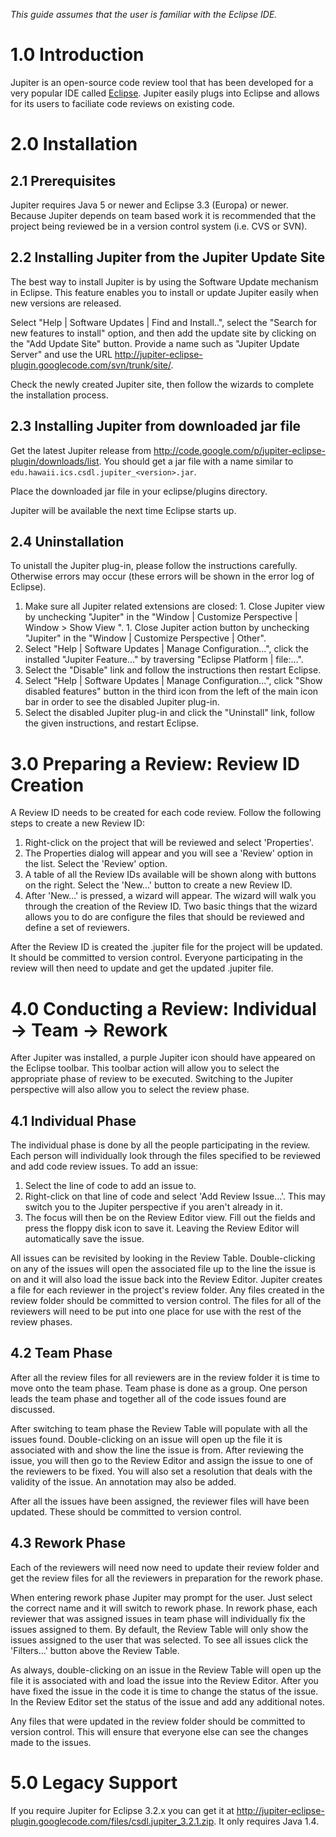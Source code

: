 _This guide assumes that the user is familiar with the Eclipse IDE._

# 1.0 Introduction #
Jupiter is an open-source code review tool that has been developed for a very popular IDE called [Eclipse](http://www.eclipse.org).  Jupiter easily plugs into Eclipse and allows for its users to faciliate code reviews on existing code.

# 2.0 Installation #
## 2.1 Prerequisites ##

Jupiter requires Java 5 or newer and Eclipse 3.3 (Europa) or newer.  Because Jupiter depends on team based work it is recommended that the project being reviewed be in a version control system (i.e. CVS or SVN).

## 2.2 Installing Jupiter from the Jupiter Update Site ##

The best way to install Jupiter is by using the Software Update mechanism in Eclipse. This feature enables you to install or update Jupiter easily when new versions are released.

Select "Help | Software Updates | Find and Install..", select the "Search for new features to install" option, and then add the update site by clicking on the "Add Update Site" button. Provide a name such as "Jupiter Update Server" and use the URL http://jupiter-eclipse-plugin.googlecode.com/svn/trunk/site/.

Check the newly created Jupiter site, then follow the wizards to complete the installation process.

## 2.3 Installing Jupiter from downloaded jar file ##

Get the latest Jupiter release from http://code.google.com/p/jupiter-eclipse-plugin/downloads/list.  You should get a jar file with a name similar to `edu.hawaii.ics.csdl.jupiter_<version>.jar`.

Place the downloaded jar file in your eclipse/plugins directory.

Jupiter will be available the next time Eclipse starts up.

## 2.4 Uninstallation ##

To unistall the Jupiter plug-in, please follow the instructions carefully. Otherwise errors may occur (these errors will be shown in the error log of Eclipse).

  1. Make sure all Jupiter related extensions are closed:
    1. Close Jupiter view by unchecking "Jupiter" in the "Window | Customize Perspective | Window > Show View ".
    1. Close Jupiter action button by unchecking "Jupiter" in the "Window | Customize Perspective | Other".
  1. Select "Help | Software Updates | Manage Configuration...", click the installed "Jupiter Feature..." by traversing "Eclipse Platform | file:...".
  1. Select the "Disable" link and follow the instructions then restart Eclipse.
  1. Select "Help | Software Updates | Manage Configuration...", click "Show disabled features" button in the third icon from the left of the main icon bar in order to see the disabled Jupiter plug-in.
  1. Select the disabled Jupiter plug-in and click the "Uninstall" link, follow the given instructions, and restart Eclipse.

# 3.0 Preparing a Review: Review ID Creation #
A Review ID needs to be created for each code review.  Follow the following steps to create a new Review ID:

  1. Right-click on the project that will be reviewed and select 'Properties'.
  1. The Properties dialog will appear and you will see a 'Review' option in the list.  Select the 'Review' option.
  1. A table of all the Review IDs available will be shown along with buttons on the right.  Select the 'New...' button to create a new Review ID.
  1. After 'New...' is pressed, a wizard will appear.  The wizard will walk you through the creation of the Review ID.  Two basic things that the wizard allows you to do are configure the files that should be reviewed and define a set of reviewers.

After the Review ID is created the .jupiter file for the project will be updated.  It should be committed to version control.  Everyone participating in the review will then need to update and get the updated .jupiter file.

# 4.0 Conducting a Review: Individual -> Team -> Rework #
After Jupiter was installed, a purple Jupiter icon should have appeared on the Eclipse toolbar.  This toolbar action will allow you to select the appropriate phase of review to be executed.  Switching to the Jupiter perspective will also allow you to select the review phase.

## 4.1 Individual Phase ##
The individual phase is done by all the people participating in the review.  Each person will individually look through the files specified to be reviewed and add code review issues.  To add an issue:
  1. Select the line of code to add an issue to.
  1. Right-click on that line of code and select 'Add Review Issue...'.  This may switch you to the Jupiter perspective if you aren't already in it.
  1. The focus will then be on the Review Editor view.  Fill out the fields and press the floppy disk icon to save it.  Leaving the Review Editor will automatically save the issue.

All issues can be revisited by looking in the Review Table.  Double-clicking on any of the issues will open the associated file up to the line the issue is on and it will also load the issue back into the Review Editor.  Jupiter creates a file for each reviewer in the project's review folder.  Any files created in the review folder should be committed to version control.  The files for all of the reviewers will need to be put into one place for use with the rest of the review phases.

## 4.2 Team Phase ##
After all the review files for all reviewers are in the review folder it is time to move onto the team phase.  Team phase is done as a group.  One person leads the team phase and together all of the code issues found are discussed.

After switching to team phase the Review Table will populate with all the issues found.  Double-clicking on an issue will open up the file it is associated with and show the line the issue is from.  After reviewing the issue, you will then go to the Review Editor and assign the issue to one of the reviewers to be fixed.  You will also set a resolution that deals with the validity of the issue.  An annotation may also be added.

After all the issues have been assigned, the reviewer files will have been updated.  These should be committed to version control.

## 4.3 Rework Phase ##
Each of the reviewers will need now need to update their review folder and get the review files for all the reviewers in preparation for the rework phase.

When entering rework phase Jupiter may prompt for the user.  Just select the correct name and it will switch to rework phase.  In rework phase, each reviewer that was assigned issues in team phase will individually fix the issues assigned to them.  By default, the Review Table will only show the issues assigned to the user that was selected.  To see all issues click the 'Filters...' button above the Review Table.

As always, double-clicking on an issue in the Review Table will open up the file it is associated with and load the issue into the Review Editor.  After you have fixed the issue in the code it is time to change the status of the issue.  In the Review Editor set the status of the issue and add any additional notes.

Any files that were updated in the review folder should be committed to version control.  This will ensure that everyone else can see the changes made to the issues.

# 5.0 Legacy Support #

If you require Jupiter for Eclipse 3.2.x you can get it at http://jupiter-eclipse-plugin.googlecode.com/files/csdl.jupiter_3.2.1.zip.  It only requires Java 1.4.